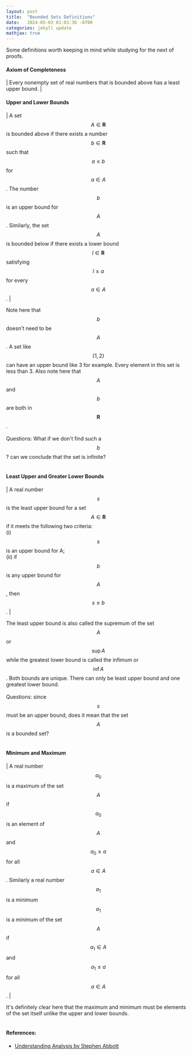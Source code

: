 ```yaml
---
layout: post
title:  "Bounded Sets Definitions"
date:   2024-05-03 01:01:36 -0700
categories: jekyll update
mathjax: true
---
```

Some definitions worth keeping in mind while studying for the next of proofs.
<br>
<!------------------------------------------------------------------------------------>
<h4><b>Axiom of Completeness</b></h4>

| Every nonempty set of real numbers that is bounded above has a least upper bound. |

<!------------------------------------------------------------------------------------>
<h4><b>Upper and Lower Bounds</b></h4>

| A set $$A \in \mathbf{R}$$ is bounded above if there exists a number $$b \in \mathbf{R}$$ such that $$a \leq b$$ for $$a \in A$$. The number $$b$$ is an upper bound for $$A$$. Similarly, the set $$A$$ is bounded below if there exists a lower bound $$l \in \mathbf{R}$$ satisfying $$l \leq a$$ for every $$a \in A$$. |

Note here that $$b$$ doesn't need to be $$A$$. A set like $$\{1,2\}$$ can have an upper bound like 3 for example. Every element in this set is less than 3. Also note here that $$A$$ and $$b$$ are both in $$\mathbf{R}$$. 
<br><br>
Questions: What if we don't find such a $$b$$? can we conclude that the set is infinite?
<br>
<br>
<!------------------------------------------------------------------------------------>
<h4><b>Least Upper and Greater Lower Bounds</b></h4>

| A real number $$s$$ is the least upper bound for a set $$A \in \mathbf{R}$$ if it meets the following two criteria:<br>(i) $$s$$ is an upper bound for A; <br>(ii) if $$b$$ is any upper bound for $$A$$, then $$s \leq b$$. |

The least upper bound is also called the supremum of the set $$A$$ or $$\sup A$$ while the greatest lower bound is called the infimum or $$\inf A$$. Both bounds are unique. There can only be least upper bound and one greatest lower bound. 
<br><br>
Questions: since $$s$$ must be an upper bound, does it mean that the set $$A$$ is a bounded set?
<br>
<br>
<!------------------------------------------------------------------------------------>
<h4><b>Minimum and Maximum</b></h4>

| A real number $$a_0$$ is a maximum of the set $$A$$ if $$a_0$$ is an element of $$A$$ and $$a_0 \geq a$$ for all $$a \in A$$. Similarly a real number $$a_1$$ is a minimum $$a_1$$ is a minimum of the set $$A$$ if $$a_1 \in A$$ and $$a_1 \leq a$$ for all $$a \in A$$. |

It's definitely clear here that the maximum and minimum must be elements of the set itself unlike the upper and lower bounds.
<br>
<br>
<!------------------------------------------------------------------------------------>
<h4><b>References:</b></h4>
<ul>
<li><a href="https://www.amazon.com/Understanding-Analysis-Undergraduate-Texts-Mathematics/dp/1493927116">Understanding Analysis by Stephen Abbott</a></li>
</ul>